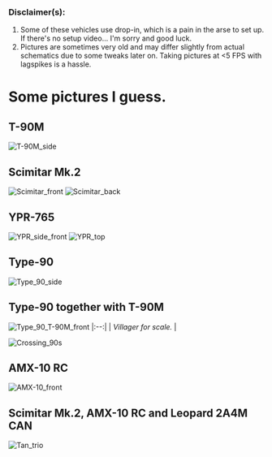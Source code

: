 ### Disclaimer(s):
1. Some of these vehicles use drop-in, which is a pain in the arse to set up. If there's no setup video... I'm sorry and good luck.
2. Pictures are sometimes very old and may differ slightly from actual schematics due to some tweaks later on. Taking pictures at <5 FPS with lagspikes is a hassle.
# Some pictures I guess.
## T-90M
![T-90M_side](https://github.com/user-attachments/assets/44df28b0-5dab-4373-8896-4028f6a269c9)
## Scimitar Mk.2
![Scimitar_front](https://github.com/user-attachments/assets/68df4b7d-40f2-46d4-ba63-d057d36d85a6)
![Scimitar_back](https://github.com/user-attachments/assets/e0cd4e0d-7170-4ca7-9ac7-03a3e207ae56)
## YPR-765
![YPR_side_front](https://github.com/user-attachments/assets/f48b1609-f71c-4564-88f3-c2a5871323e4)
![YPR_top](https://github.com/user-attachments/assets/35f06f76-75dc-4b17-b705-247210a8f18a)
## Type-90
![Type_90_side](https://github.com/user-attachments/assets/7f05c7b0-523d-4998-b50c-6f583cac7469)
## Type-90 together with T-90M
![Type_90_T-90M_front](https://github.com/user-attachments/assets/dcd8517e-0bff-424e-bce8-6a4bc4665a04)
|:--:| 
| *Villager for scale.* |

![Crossing_90s](https://github.com/user-attachments/assets/57b010ad-ba7b-40cf-b28c-b53ebea3c60e)
## AMX-10 RC
![AMX-10_front](https://github.com/user-attachments/assets/2df5b0ec-6d4f-4b0d-ab20-d45901e98308)
## Scimitar Mk.2, AMX-10 RC and Leopard 2A4M CAN
![Tan_trio](https://github.com/user-attachments/assets/7d5a0ae3-f9b5-4b01-b867-c40cd1c49037)
